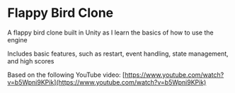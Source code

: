 # Flappy Bird Clone
A flappy bird clone built in Unity as I learn the basics of how to use the engine

Includes basic features, such as restart, event handling, state management, and high scores

Based on the following YouTube video:
[https://www.youtube.com/watch?v=b5Wpni9KPik](https://www.youtube.com/watch?v=b5Wpni9KPik)
